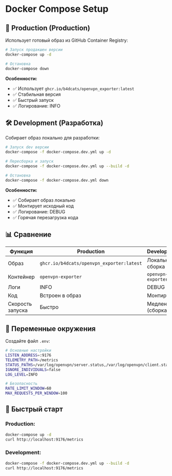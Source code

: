 # Docker Compose Setup

## 🚀 Production (Production)

Использует готовый образ из GitHub Container Registry:

```bash
# Запуск продакшен версии
docker-compose up -d

# Остановка
docker-compose down
```

**Особенности:**
- ✅ Использует `ghcr.io/b4dcats/openvpn_exporter:latest`
- ✅ Стабильная версия
- ✅ Быстрый запуск
- ✅ Логирование: INFO

## 🛠️ Development (Разработка)

Собирает образ локально для разработки:

```bash
# Запуск dev версии
docker-compose -f docker-compose.dev.yml up -d

# Пересборка и запуск
docker-compose -f docker-compose.dev.yml up --build -d

# Остановка
docker-compose -f docker-compose.dev.yml down
```

**Особенности:**
- ✅ Собирает образ локально
- ✅ Монтирует исходный код
- ✅ Логирование: DEBUG
- ✅ Горячая перезагрузка кода

## 📊 Сравнение

| Функция | Production | Development |
|---------|------------|-------------|
| Образ | `ghcr.io/b4dcats/openvpn_exporter:latest` | Локальная сборка |
| Контейнер | `openvpn-exporter` | `openvpn-exporter-dev` |
| Логи | INFO | DEBUG |
| Код | Встроен в образ | Монтируется |
| Скорость запуска | Быстро | Медленно (сборка) |

## 🔧 Переменные окружения

Создайте файл `.env`:

```bash
# Основные настройки
LISTEN_ADDRESS=:9176
TELEMETRY_PATH=/metrics
STATUS_PATHS=/var/log/openvpn/server.status,/var/log/openvpn/client.status
IGNORE_INDIVIDUALS=false
LOG_LEVEL=INFO

# Безопасность
RATE_LIMIT_WINDOW=60
MAX_REQUESTS_PER_WINDOW=100
```

## 🚀 Быстрый старт

### Production:
```bash
docker-compose up -d
curl http://localhost:9176/metrics
```

### Development:
```bash
docker-compose -f docker-compose.dev.yml up --build -d
curl http://localhost:9176/metrics
```
